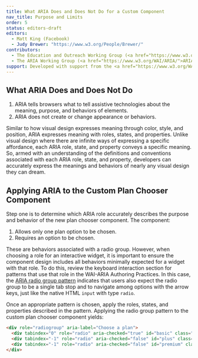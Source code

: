 ```yaml
---
title: What ARIA Does and Does Not Do for a Custom Component
nav_title: Purpose and Limits
order: 5
status: editors-draft
editors:
  - Matt King (Facebook)
  - Judy Brewer: "https://www.w3.org/People/Brewer/"
contributors:
  - The Education and Outreach Working Group (<a href="https://www.w3.org/WAI/EO/">EOWG</a>)
  - The ARIA Working Group (<a href="https://www.w3.org/WAI/ARIA/">ARIA</a>)
support: Developed with support from the <a href="https://www.w3.org/WAI/WCAGTA/">U.S. Access Board, WCAG TA Project, Task 2</a>.
---
```


## What ARIA Does and Does Not Do

1. ARIA tells browsers what to tell assistive technologies about the meaning, purpose, and behaviors of elements. 
2. ARIA does not create or change appearance or behaviors. 

Similar to how visual design expresses meaning through color, style, and position, ARIA expresses meaning with roles, states, and properties. 
Unlike visual design where there are infinite ways of expressing a specific affordance, each ARIA role, state, and property conveys a specific meaning. 
So, armed with an understanding of the definitions and conventions associated with each ARIA role, state, and property, developers can accurately express the meanings and behaviors of nearly any visual design they can dream.

## Applying ARIA to the Custom Plan Chooser Component

Step one is to determine which ARIA role accurately describes the purpose and behavior of the new plan chooser component. 
The component:

1. Allows only one plan option to be chosen.
2. Requires an option to be chosen.

These are behaviors associated with a radio group. 
However, when choosing a role for an interactive widget, it is important to ensure the component design includes all behaviors minimally expected for a widget with that role.
To do this, review the keyboard interaction section for patterns that use that role in the WAI-ARIA Authoring Practices.
In this case, the 
[ARIA radio group pattern](https://www.w3.org/TR/wai-aria-practices-1.1/#radiobutton)
indicates that users also expect the radio group to be a single tab stop and to navigate among options with the arrow keys, just like the native HTML `input` with type `radio`.

Once an appropriate pattern is chosen, apply the roles, states, and properties described in the pattern.
Applying the radio group pattern to the custom plan chooser component yields:

~~~ html
<div role="radiogroup" aria-label="Choose a plan">
  <div tabindex="0" role="radio" aria-checked="true" id="basic" class="plan-option"><img src="basic.png" alt="Basic"></div>
  <div tabindex="-1" role="radio" aria-checked="false" id="plus" class="plan-option"><img src="plus.png" alt="Plus"></div>
  <div tabindex="-1" role="radio" aria-checked="false" id="premium" class="plan-option"><img src="premium.png" alt="Premium"></div>
</div>
~~~
